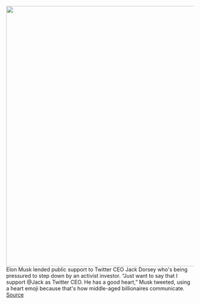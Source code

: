 <img src='https://cdn.vox-cdn.com/thumbor/mThpRRkwIltLOHqQOXhrrl6fWZQ=/0x0:3000x2000/1200x800/filters:focal(1260x760:1740x1240)/cdn.vox-cdn.com/uploads/chorus_image/image/66422268/1151694547.jpg.0.jpg' width='700px' /><br/>
Elon Musk lended public support to Twitter CEO Jack Dorsey who's being pressured to step down by an activist investor. “Just want to say that I support @Jack as Twitter CEO. He has a good heart,” Musk tweeted, using a heart emoji because that's how middle-aged billionaires communicate.
<a href='https://www.theverge.com/2020/3/3/21162667/elon-musk-jack-dorsey-bromance-good-heart'> Source <a/>